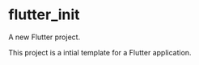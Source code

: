 # flutter_init

A new Flutter project.

This project is a intial template for a Flutter application.
